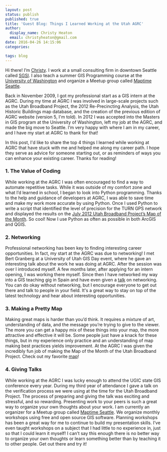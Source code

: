 ```yaml
---
layout: post
status: publish
published: true
title: 'Guest Blog: Things I Learned Working at the Utah AGRC'
author:
  display_name: Christy Heaton
  email: christyheaton@gmail.com
date: 2016-04-26 14:15:06
categories:

tags: blog
---
```


Hi there! I’m [Christy](httpchristyheaton.github.io). I work at a small consulting firm in downtown Seattle called [SGSI](httpwww.sgsi.com). I also teach a summer GIS Programming course at the [University of Washington](httpwww.gisonline.uw.edu) and organize a Meetup group called [Maptime Seattle](httpwww.meetup.comMaptimeSEA).

Back in November 2009, I got my professional start as a GIS intern at the AGRC. During my time at AGRC I was involved in large-scale projects such as the Utah Broadband Project, the 2012 Re-Precincting Analysis, the Utah Historic Buildings map database, and the creation of the previous edition of AGRC website (version 5, I'm told). In 2012 I was accepted into the Masters in GIS program at the University of Washington, left my job at the AGRC,  and made the big move to Seattle. I’m very happy with where I am in my career, and I have my start at AGRC to thank for that!

In this post, I'd like to share the top 4 things I learned while working at AGRC that have stuck with me and helped me along my career path. I hope they serve as advice for someone starting out, or as reminders of ways you can enhance your existing career. Thanks for reading!

### 1. The Value of Coding

While working at the AGRC I was often encouraged to find a way to automate repetitive tasks. While it was outside of my comfort zone and what I’d learned in school, I began to look into Python programming. Thanks to the help and guidance of developers at AGRC, I was able to save time and make my work more accurate by using Python. Once I used Python to write a script that identified the level of precision for the TURN GPS network and displayed the results on the [July 2012 Utah Broadband Project’s Map of the Month](httpbroadband.utah.gov20120725july-2012-map-of-the-month-the-utah-reference-network-turn). So cool! Now I use Python as often as possible in both ArcGIS and QGIS.

### 2. Networking

Professional networking has been key to finding interesting career opportunities. In fact, my start at the AGRC was due to networking! I met Bert Granberg at a University of Utah GIS Day event, where he gave an interesting talk about the work he was doing at AGRC. After the session was over I introduced myself. A few months later, after applying for an intern opening, I was working there myself. Since then I have networked my way into a GIS teaching gig in Spain and have even given a [talk](httpswww.youtube.comwatchv=z-q4znBqokw) on networking. You can do okay without networking, but I encourage everyone to get out there and talk to people in your field. It's a great way to stay on top of the latest technology and hear about interesting opportunities.

### 3. Making a Pretty Map

Making great maps is harder than you’d think. It requires a mixture of art, understanding of data, and the message you’re trying to give to the viewer. The more you can get a happy mix of these things into your map, the more attractive and effective it will be. Some people just have a knack for these things, but in my experience only practice and an understanding of map making best practices yields improvement. At the AGRC I was given the incredibly fun job of making the Map of the Month of the Utah Broadband Project. Check out my favorite [map](httpbroadband.utah.gov20120621june-2012-map-of-the-month-national-parks)!

### 4. Giving Talks

While working at the AGRC I was lucky enough to attend the UGIC state GIS conference every year. During my third year of attendance I gave a talk on the verification process we were using at the time for the Utah Broadband Project. The process of preparing and giving the talk was exciting and stressful, and so rewarding. Presenting work to your peers is such a great way to organize your own thoughts about your work. I am currently an organizer for a Meetup group called [Maptime Seattle](http://www.meetup.com/MaptimeSEA/). We organize monthly workshops using free and open source GIS software. Planning workshops has been a great way for me to continue to build my presentation skills. I’ve even taught workshops on a subject that I had little to no experience in, just so that I could learn it myself! I can’t say this enough there is no better way to organize your own thoughts or learn something better than by teaching it to other people. Get out there and try it!
